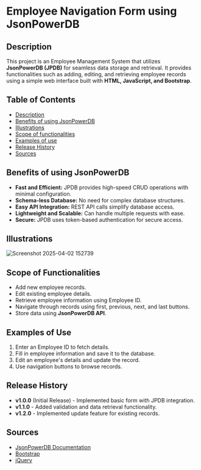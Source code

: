 # Employee Navigation Form using JsonPowerDB

## Description
This project is an Employee Management System that utilizes **JsonPowerDB (JPDB)** for seamless data storage and retrieval. It provides functionalities such as adding, editing, and retrieving employee records using a simple web interface built with **HTML, JavaScript, and Bootstrap**.

## Table of Contents
- [Description](#description)
- [Benefits of using JsonPowerDB](#benefits-of-using-jsonpowerdb)
- [Illustrations](#illustrations)
- [Scope of functionalities](#scope-of-functionalities)
- [Examples of use](#examples-of-use)
- [Release History](#release-history)
- [Sources](#sources)

## Benefits of using JsonPowerDB
- **Fast and Efficient:** JPDB provides high-speed CRUD operations with minimal configuration.
- **Schema-less Database:** No need for complex database structures.
- **Easy API Integration:** REST API calls simplify database access.
- **Lightweight and Scalable:** Can handle multiple requests with ease.
- **Secure:** JPDB uses token-based authentication for secure access.

## Illustrations

![Screenshot 2025-04-02 152739](https://github.com/user-attachments/assets/cdf39e63-153a-4315-ab73-b9908035524a)


## Scope of Functionalities
- Add new employee records.
- Edit existing employee details.
- Retrieve employee information using Employee ID.
- Navigate through records using first, previous, next, and last buttons.
- Store data using **JsonPowerDB API**.

## Examples of Use
1. Enter an Employee ID to fetch details.
2. Fill in employee information and save it to the database.
3. Edit an employee's details and update the record.
4. Use navigation buttons to browse records.

## Release History
- **v1.0.0** (Initial Release) - Implemented basic form with JPDB integration.
- **v1.1.0** - Added validation and data retrieval functionality.
- **v1.2.0** - Implemented update feature for existing records.

## Sources
- [JsonPowerDB Documentation](http://login2explore.com/jpdb/docs.html)
- [Bootstrap](https://getbootstrap.com/)
- [jQuery](https://jquery.com/)
